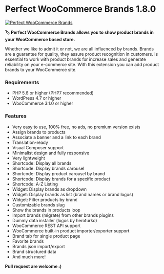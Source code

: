 # Perfect WooCommerce Brands 1.8.0

[![Perfect WooCommerce Brands](https://ps.w.org/perfect-woocommerce-brands/assets/icon-128x128.png)](https://es.wordpress.org/plugins/perfect-woocommerce-brands/)

**🏷️ Perfect WooCommerce Brands allows you to show product brands in your WooCommerce based store.**

Whether we like to admit it or not, we are all influenced by brands. Brands are a guarantee for quality, they assure product recognition in customers. Is essential to work with product brands for increase sales and generate reliability on your e-commerce site. With this extension you can add product brands to your WooCommerce site.

### Requirements
- PHP 5.6 or higher (PHP7 recommended)
- WordPress 4.7 or higher
- WooCommerce 3.1.0 or higher

### Features
- Very easy to use, 100% free, no ads, no premium version exists
- Assign brands to products
- Associate a banner and a link to each brand
- Translation-ready
- Visual Composer support
- Minimalist design and fully responsive
- Very lightweight
- Shortcode: Display all brands
- Shortcode: Display brands carousel
- Shortcode: Display product carousel by brand
- Shortcode: Display brands for a specific product
- Shortcode: A-Z Listing
- Widget: Display brands as dropdown
- Widget: Display brands as list (brand names or brand logos)
- Widget: Filter products by brand
- Customizable brands slug
- Show the brands in products loop
- Import brands (migrate) from other brands plugins
- Dummy data installer (logos by heroturko)
- WooCommerce REST API support
- WooCommerce built-in product importer/exporter support
- Brand tab for single product page
- Favorite brands
- Brands json import/export
- Brand structured data
- And much more!

**Pull request are welcome :)**
